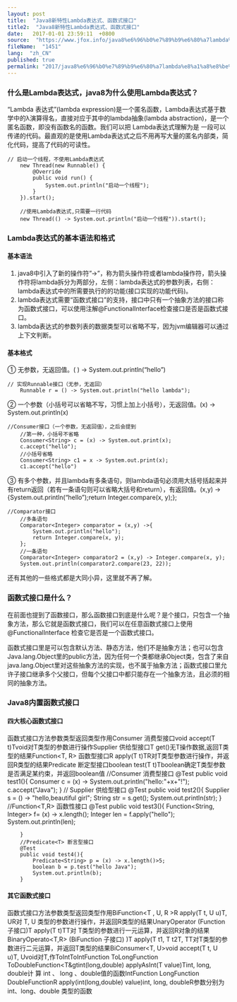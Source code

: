 ```yaml
---
layout: post
title:  "Java8新特性Lambda表达式、函数式接口"
title2:  "Java8新特性Lambda表达式、函数式接口"
date:   2017-01-01 23:59:11  +0800
source:  "https://www.jfox.info/java8%e6%96%b0%e7%89%b9%e6%80%a7lambda%e8%a1%a8%e8%be%be%e5%bc%8f%e5%87%bd%e6%95%b0%e5%bc%8f%e6%8e%a5%e5%8f%a3.html"
fileName:  "1451"
lang:  "zh_CN"
published: true
permalink: "2017/java8%e6%96%b0%e7%89%b9%e6%80%a7lambda%e8%a1%a8%e8%be%be%e5%bc%8f%e5%87%bd%e6%95%b0%e5%bc%8f%e6%8e%a5%e5%8f%a3.html"
---
```


### 什么是Lambda表达式，java8为什么使用Lambda表达式？

“Lambda 表达式”(lambda expression)是一个匿名函数，Lambda表达式基于数学中的λ演算得名，直接对应于其中的lambda抽象(lambda abstraction)，是一个匿名函数，即没有函数名的函数。我们可以把 Lambda表达式理解为是 一段可以传递的代码。最直观的是使用Lambda表达式之后不用再写大量的匿名内部类，简化代码，提高了代码的可读性。

    // 启动一个线程，不使用Lambda表达式
        new Thread(new Runnable() {
            @Override
            public void run() {
                System.out.println("启动一个线程");
            }
        }).start();
    
        //使用Lambda表达式,只需要一行代码
        new Thread(() -> System.out.println("启动一个线程")).start();

### Lambda表达式的基本语法和格式

#### 基本语法

1. java8中引入了新的操作符”->”，称为箭头操作符或者lambda操作符，箭头操作符将lambda拆分为两部分，左侧：lambda表达式的参数列表，右侧：lambda表达式中的所需要执行的的功能(接口实现的功能代码)。
2. lambda表达式需要“函数式接口”的支持，接口中只有一个抽象方法的接口称为函数式接口，可以使用注解@FunctionalInterface检查接口是否是函数式接口。
3. lambda表达式的参数列表的数据类型可以省略不写，因为jvm编辑器可以通过上下文判断。

#### 基本格式

① 无参数，无返回值。( ) -> System.out.println(“hello”)

    // 实现Runnable接口（无参，无返回）
        Runnable r = () -> System.out.println("hello lambda");

② 一个参数（小括号可以省略不写，习惯上加上小括号），无返回值。(x) -> System.out.println(x)

    //Consumer接口（一个参数，无返回值），之后会提到
        //第一种，小括号不省略
        Consumer<String> c = (x) -> System.out.print(x);
        c.accept("hello");
        //小括号省略
        Consumer<String> c1 = x -> System.out.print(x);
        c1.accept("hello")

③ 有多个参数，并且lambda有多条语句，则lambda语句必须用大括号括起来并有return返回（若有一条语句则可以省略大括号和return），有返回值。(x,y) ->{System.out.println(“hello”);return Integer.compare(x, y);};

    //Comparator接口
        //多条语句
        Comparator<Integer> comparator = (x,y) ->{
            System.out.println("hello");
            return Integer.compare(x, y);
        };
        //一条语句
        Comparator<Integer> comparator2 = (x,y) -> Integer.compare(x, y);
        System.out.println(comparator2.compare(23, 22));

还有其他的一些格式都是大同小异，这里就不再了解。

### 函数式接口是什么？

在前面也提到了函数接口，那么函数接口到底是什么呢？是个接口，只包含一个抽象方法，那么它就是函数式接口，我们可以在任意函数式接口上使用 @FunctionalInterface 检查它是否是一个函数式接口。

函数式接口里是可以包含默认方法、静态方法，他们不是抽象方法；也可以包含Java.lang.Object里的public方法，因为任何一个类都继承Object类，包含了来自java.lang.Object里对这些抽象方法的实现，也不属于抽象方法；函数式接口里允许子接口继承多个父接口，但每个父接口中都只能存在一个抽象方法，且必须的相同的抽象方法。

### Java8内置函数式接口

#### 四大核心函数式接口
函数式接口方法参数类型返回类型作用Consumer<T> 消费型接口void accept(T t)Tvoid对T类型的参数进行操作Supplier<T> 供给型接口T get()无T操作数据,返回T类型的结果Function<T, R> 函数型接口R apply(T t)TR对T类型参数进行操作，并返回R类型的结果Predicate<T> 断定型接口boolean test(T t)Tboolean确定T类型参数是否满足某约束，并返回boolean值
    //Consumer<T> 消费型接口
        @Test
        public void test1(){
            Consumer<String> c = (x) -> System.out.println("hello:"+x+"!");
            c.accept("Java");
        }
        // Supplier<T> 供给型接口
        @Test
        public void test2(){
            Supplier<String> s = () -> "hello,beautiful girl";
            String str = s.get();
            System.out.println(str);
        }
        //Function<T,R> 函数性接口
        @Test
        public void test3(){
            Function<String, Integer> f= (x) -> x.length();
            Integer len = f.apply("hello");
            System.out.println(len);
    
        }
        //Predicate<T> 断言型接口
        @Test
        public void test4(){
            Predicate<String> p = (x) -> x.length()>5;
            boolean b = p.test("hello Java");
            System.out.println(b);
        }

#### 其它函数式接口
函数式接口方法参数类型返回类型作用BiFunction<T , U, R >R apply(T t, U u)T, UR对 T, U 类型的参数进行操作，并返回R类型的结果UnaryOperator<T> (Function 子接口)T apply(T t)TT对 T类型的参数进行一元运算，并返回R对象的结果BinaryOperato<T,R> (BiFunction 子接口) )T apply(T t1, T t2T, TT对T类型的参数进行二元运算，并返回T类型的结果BiConsumer<T, U>void accept(T t, U u)T, Uvoid对T,作ToIntToIntFunction<T> ToLongFunction<T> ToDoubleFunction<T&gtint(long,double) applyAsInt(T value)Tint, long, double计 算 int 、 long 、double值的函数IntFunction<R> LongFunction<R> DoubleFunction<R>R apply(int(long,double) value)int, long, doubleR参数分别为int、long、double 类型的函数
